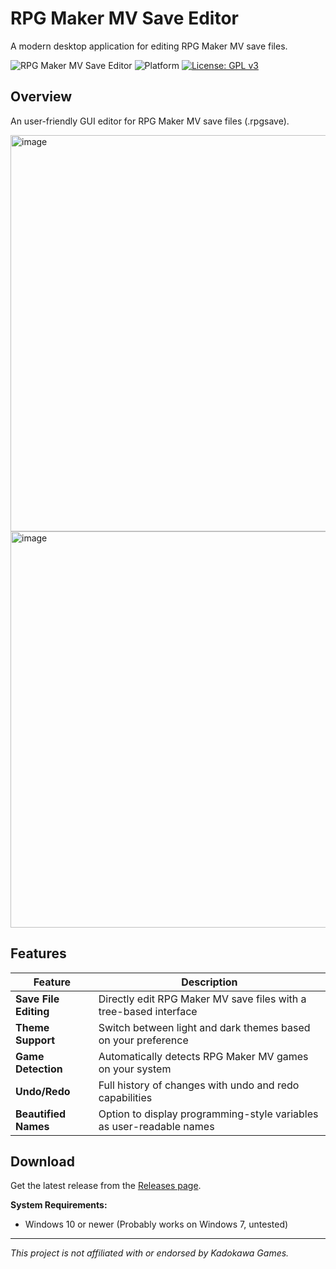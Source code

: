 # RPG Maker MV Save Editor

A modern desktop application for editing RPG Maker MV save files.

![RPG Maker MV Save Editor](https://img.shields.io/badge/RPG_Maker_MV-Save_Editor-blue?style=for-the-badge)
![Platform](https://img.shields.io/badge/Platform-Windows-lightgrey?style=for-the-badge)
[![License: GPL v3](https://img.shields.io/badge/License-GPLv3-blue.svg?style=for-the-badge)](https://www.gnu.org/licenses/gpl-3.0)

## Overview

An user-friendly GUI editor for RPG Maker MV save files (.rpgsave).

<img width="806" height="634" alt="image" src="https://github.com/user-attachments/assets/ac1d6fba-565a-4dd4-be04-08463d904091" />
<img width="806" height="634" alt="image" src="https://github.com/user-attachments/assets/4cb53e61-a6ab-4559-bf06-277dae0e2861" />


## Features

| Feature | Description |
|---------|-------------|
| **Save File Editing** | Directly edit RPG Maker MV save files with a tree-based interface |
| **Theme Support** | Switch between light and dark themes based on your preference |
| **Game Detection** | Automatically detects RPG Maker MV games on your system |
| **Undo/Redo** | Full history of changes with undo and redo capabilities |
| **Beautified Names** | Option to display programming-style variables as user-readable names |

## Download

Get the latest release from the [Releases page](https://github.com/soda-bobinski/rmmv-save-editor/releases).

**System Requirements:**
- Windows 10 or newer (Probably works on Windows 7, untested)

---

*This project is not affiliated with or endorsed by Kadokawa Games.*

